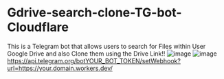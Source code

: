# Gdrive-search-clone-TG-bot-Cloudflare
This is a Telegram bot that allows users to search for Files within User Google Drive and also Clone them using the Drive Link!!
![image](https://github.com/ShlokDhakrey/Gdrive-search-clone-TG-bot-Cloudflare/assets/127608696/d18c61bb-ddf2-470d-95f4-17b2cc00a51e)
![image](https://github.com/ShlokDhakrey/Gdrive-search-clone-TG-bot-Cloudflare/assets/127608696/59fc84be-2d7e-4502-aaa3-59aa82c6d9be)
https://api.telegram.org/botYOUR_BOT_TOKEN/setWebhook?url=https://your.domain.workers.dev/
